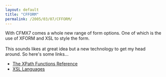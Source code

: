 ```yaml
---
layout: default
title: "CFFORM"
permalink: /2005/03/07/CFFORM/
---
```


With CFMX7 comes a whole new range of form options. One of which is the use of XFORM and XSL to style the form.<br/><br/>This sounds likes at great idea but a new technology to get my head around. So here's some links...<br/><ul><li><a href="http://publib.boulder.ibm.com/infocenter/adiehelp/index.jsp?topic=/com.ibm.etools.xsl.source.doc/topics/rfunct.html" target="_blank">The XPath Functions Reference</a></li><li><a href="http://www.w3schools.com/xsl/xsl_languages.asp" target="_blank">XSL Languages</a></li></ul>